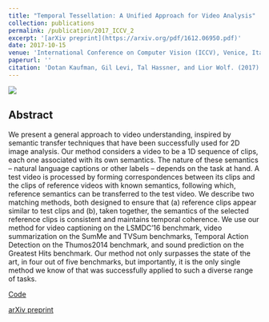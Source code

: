 ```yaml
---
title: "Temporal Tessellation: A Unified Approach for Video Analysis"
collection: publications
permalink: /publication/2017_ICCV_2
excerpt: '[arXiv preprint](https://arxiv.org/pdf/1612.06950.pdf)'
date: 2017-10-15
venue: 'International Conference on Computer Vision (ICCV), Venice, Italy'
paperurl: ''
citation: 'Dotan Kaufman, Gil Levi, Tal Hassner, and Lior Wolf. (2017). &quot;Temporal Tessellation: A Unified Approach for Video Analysis.&quot; <i>International Conference on Computer Vision (ICCV), Venice, Italy</i>.'
---
```


<img src='https://osnathassner.github.io/talhassner/images/Temporal Tessellation - Icon.jpg'>

Abstract
------
We present a general approach to video understanding, inspired by semantic transfer techniques that have been successfully used for 2D image analysis. Our method considers a video to be a 1D sequence of clips, each one associated with its own semantics. The nature of these semantics – natural language captions or other labels – depends on the task at hand. A test video is processed by forming correspondences between its clips and the clips of reference videos with known semantics, following which, reference semantics can be transferred to the test video. We describe two matching methods, both designed to ensure that (a) reference clips appear similar to test clips and (b), taken together, the semantics of the selected reference clips is consistent and maintains temporal coherence. We use our method for video captioning on the LSMDC’16 benchmark, video summarization on the SumMe and TVSum benchmarks, Temporal Action Detection on the Thumos2014 benchmark, and sound prediction on the Greatest Hits benchmark. Our method not only surpasses the state of the art, in four out of five benchmarks, but importantly, it is the only single method we know of that was successfully applied to such a diverse range of tasks.


[Code](https://github.com/dot27/temporal-tessellation)

[arXiv preprint](https://arxiv.org/pdf/1612.06950.pdf)
